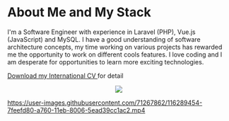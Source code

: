 # About Me and My Stack

I'm a Software Engineer with experience in Laravel (PHP), Vue.js (JavaScript) and MySQL. I have a good understanding of software architecture concepts, my time working on various projects has rewarded me the opportunity to work on different cools features. I love coding and I am desperate for opportunities to learn more exciting technologies.

<p>
  <a href='https://s3-ap-southeast-1.amazonaws.com/glints-dashboard/resume/2944635a9c733cd15197241faff5b51d.pdf' target='_blank'>
    Download my International CV
  </a> for detail
</p>

<p align="center">
  <img align="center" src="https://github-readme-streak-stats.herokuapp.com?user=albasyir&theme=vue&hide_border=true"></img>
</p>

https://user-images.githubusercontent.com/71267862/116289454-7feefd80-a760-11eb-8006-5ead39cc1ac2.mp4
